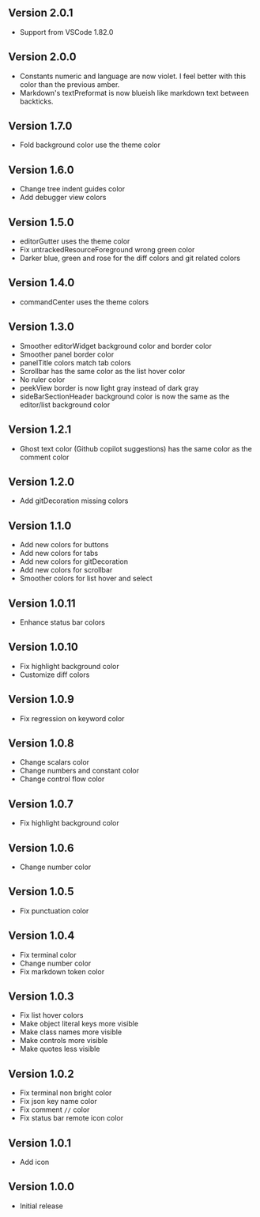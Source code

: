 ## Version 2.0.1

- Support from VSCode 1.82.0

## Version 2.0.0

- Constants numeric and language are now violet. I feel better with this color than the previous amber.
- Markdown's textPreformat is now blueish like markdown text between backticks.

## Version 1.7.0

- Fold background color use the theme color

## Version 1.6.0

- Change tree indent guides color
- Add debugger view colors

## Version 1.5.0

- editorGutter uses the theme color
- Fix untrackedResourceForeground wrong green color
- Darker blue, green and rose for the diff colors and git related colors

## Version 1.4.0

- commandCenter uses the theme colors

## Version 1.3.0

- Smoother editorWidget background color and border color
- Smoother panel border color
- panelTitle colors match tab colors
- Scrollbar has the same color as the list hover color
- No ruler color
- peekView border is now light gray instead of dark gray
- sideBarSectionHeader background color is now the same as the editor/list background color

## Version 1.2.1

- Ghost text color (Github copilot suggestions) has the same color as the comment color

## Version 1.2.0

- Add gitDecoration missing colors 

## Version 1.1.0

- Add new colors for buttons
- Add new colors for tabs
- Add new colors for gitDecoration
- Add new colors for scrollbar
- Smoother colors for list hover and select

## Version 1.0.11

- Enhance status bar colors

## Version 1.0.10

- Fix highlight background color
- Customize diff colors

## Version 1.0.9

- Fix regression on keyword color
  
## Version 1.0.8

- Change scalars color
- Change numbers and constant color
- Change control flow color

## Version 1.0.7

- Fix highlight background color

## Version 1.0.6

- Change number color 
  
## Version 1.0.5

- Fix punctuation color 
  
## Version 1.0.4

- Fix terminal color
- Change number color
- Fix markdown token color
 
## Version 1.0.3

- Fix list hover colors
- Make object literal keys more visible
- Make class names more visible
- Make controls more visible
- Make quotes less visible

## Version 1.0.2

- Fix terminal non bright color
- Fix json key name color
- Fix comment `//` color
- Fix status bar remote icon color

## Version 1.0.1

- Add icon

## Version 1.0.0

- Initial release
